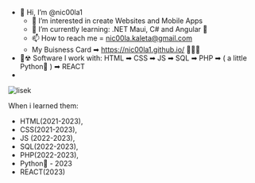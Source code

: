 - 👋 Hi, I’m @nic00la1
    - 👀 I’m interested in create Websites and Mobile Apps
    - 🌱 I’m currently learning: .NET Maui, C# and Angular 🌱
    - 📫 How to reach me = nic00la.kaleta@gmail.com
    - My Buisness Card ➡ https://nic00la1.github.io/ 👩‍💻🥊
- 🧪☢ Software I work with: HTML ➡ CSS ➡ JS ➡ SQL ➡ PHP ➡ ( a little Python🐍 ) ➡ REACT
- 
![lisek](https://github.com/nic00la1/FlexLayoutDemo/assets/99048749/f9ad57fe-9238-44d4-97cb-c2d40c3e64f8)

When i learned them: 
- HTML(2021-2023),
- CSS(2021-2023),
- JS (2022-2023),
- SQL(2022-2023),
- PHP(2022-2023),
- Python🐍 - 2023
- REACT(2023)
              
<!---
nic00la1/nic00la1 is a ✨ special ✨ repository because its `README.md` (this file) appears on your GitHub profile.
You can click the Preview link to take a look at your changes.
--->
